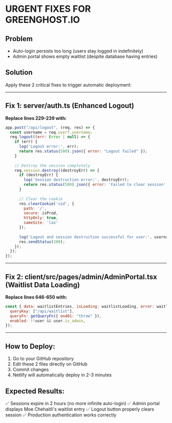 # URGENT FIXES FOR GREENGHOST.IO

## Problem
- Auto-login persists too long (users stay logged in indefinitely)
- Admin portal shows empty waitlist (despite database having entries)

## Solution
Apply these 2 critical fixes to trigger automatic deployment:

---

## Fix 1: server/auth.ts (Enhanced Logout)
**Replace lines 229-239 with:**

```javascript
app.post("/api/logout", (req, res) => {
  const username = req.user?.username;
  req.logout((err: Error | null) => {
    if (err) {
      log('Logout error:', err);
      return res.status(500).json({ error: "Logout failed" });
    }
    
    // Destroy the session completely
    req.session.destroy((destroyErr) => {
      if (destroyErr) {
        log('Session destruction error:', destroyErr);
        return res.status(500).json({ error: 'Failed to clear session' });
      }
      
      // Clear the cookie
      res.clearCookie('sid', {
        path: '/',
        secure: isProd,
        httpOnly: true,
        sameSite: 'lax'
      });
      
      log('Logout and session destruction successful for user:', username);
      res.sendStatus(200);
    });
  });
});
```

---

## Fix 2: client/src/pages/admin/AdminPortal.tsx (Waitlist Data Loading)
**Replace lines 646-650 with:**

```javascript
const { data: waitlistEntries, isLoading: waitlistLoading, error: waitlistError } = useQuery<WaitlistEntry[]>({
  queryKey: ["/api/waitlist"],
  queryFn: getQueryFn({ on401: "throw" }),
  enabled: !!user && user.is_admin,
});
```

---

## How to Deploy:
1. Go to your GitHub repository
2. Edit these 2 files directly on GitHub
3. Commit changes
4. Netlify will automatically deploy in 2-3 minutes

## Expected Results:
✅ Sessions expire in 2 hours (no more infinite auto-login)
✅ Admin portal displays Moe Chehaitli's waitlist entry
✅ Logout button properly clears session
✅ Production authentication works correctly